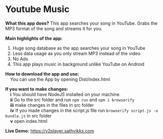 # Youtube Music
**What this app does?**
This app searches your song in YouTube.
Grabs the MP3 format of the song and streams it for you.

**Main highlights of the app:**
 1. Huge song database as the app searches your song in YouTube
 2. Less data usage as you only stream MP3 instead of the video
 3. No Ads
 4. This app plays music in background unlike YouTube on Android

**How to download the app and use:**   
&nbsp;&nbsp;&nbsp;&nbsp;You can use the App by opening Dist/index.html  
  
**If you want to make changes:**  
&nbsp;&nbsp;&nbsp;&nbsp;**i** You should have NodeJS installed on your machine.   
&nbsp;&nbsp;&nbsp;&nbsp;**ii** Go to the src folder and run  `npm run` and `npm i browserify`  
&nbsp;&nbsp;&nbsp;&nbsp;**iii** make changes in the files in src folder  
&nbsp;&nbsp;&nbsp;&nbsp;**iv** If you made changes in the script.js file run `browserify script.js -o bundle.js` in src folder  
&nbsp;&nbsp;&nbsp;&nbsp;**v** open index.html  
  
**Live Demo:** https://y2player.sathvikks.com

